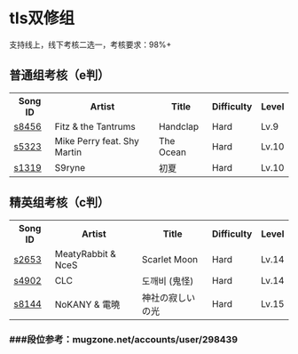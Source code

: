 # tls双修组
支持线上，线下考核二选一，考核要求：98%+
<h2>普通组考核（e判）</h2><table><tbody><tr><th class="c">Song ID</th><th class="c">Artist</th><th class="c">Title</th><th class="c">Difficulty</th><th class="c">Level</th></tr><tr><td class="c"><a href="http://m.mugzone.net/song/8456" target="_blank">s8456</a></td><td class="c">Fitz &amp; the Tantrums</td><td class="c">Handclap</td><td class="c">Hard</td><td class="c">Lv.9</td></tr><tr><td class="c"><a href="http://m.mugzone.net/song/5323" target="_blank">s5323</a></td><td class="c">Mike Perry feat. Shy Martin</td><td class="c">The Ocean</td><td class="c">Hard</td><td class="c">Lv.10</td></tr><tr><td class="c"><a href="http://m.mugzone.net/song/1319" target="_blank">s1319</a></td><td class="c">S9ryne</td><td class="c">初夏</td><td class="c">Hard</td><td class="c">Lv.10</td></tr></tbody></table><h3>
<h2>精英组考核（c判）</h2><table><tbody><tr><th class="c">Song ID</th><th class="c">Artist</th><th class="c">Title</th><th class="c">Difficulty</th><th class="c">Level</th></tr><tr><td class="c"><a href="http://m.mugzone.net/song/2653" target="_blank">s2653</a></td><td class="c">MeatyRabbit &amp; NceS</td><td class="c">Scarlet Moon</td><td class="c">Hard</td><td class="c">Lv.14</td></tr><tr><td class="c"><a href="http://m.mugzone.net/song/4902" target="_blank">s4902</a></td><td class="c">CLC</td><td class="c">도깨비 (鬼怪)</td><td class="c">Hard</td><td class="c">Lv.14</td></tr><tr><td class="c"><a href="http://m.mugzone.net/song/8144" target="_blank">s8144</a></td><td class="c">NoKANY &amp; 電曉</td><td class="c">神社の寂しいの光</td><td class="c">Hard</td><td class="c">Lv.15</td></tr></tbody></table><h3>
###段位参考：mugzone.net/accounts/user/298439
